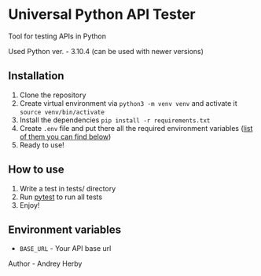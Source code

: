 # Universal Python API Tester

Tool for testing APIs in Python

Used Python ver. - 3.10.4 (can be used with newer versions)

## Installation

1. Clone the repository
2. Create virtual environment via `python3 -m venv venv` and activate it `source venv/bin/activate`
3. Install the dependencies `pip install -r requirements.txt`
4. Create `.env` file and put there all the required environment variables ([list of them you can find below](##Environment-variables))
5. Ready to use!

## How to use

1. Write a test in tests/ directory
2. Run [pytest](https://docs.pytest.org/en/7.1.x/) to run all tests
3. Enjoy!

## Environment variables

-   `BASE_URL` - Your API base url

Author - Andrey Herby
